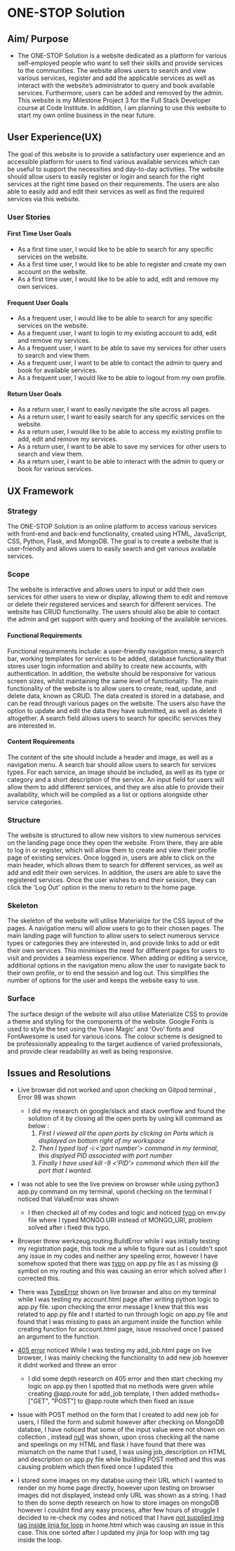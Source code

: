 # ONE-STOP Solution

## Aim/ Purpose

- The ONE-STOP Solution is a website dedicated as a platform for various self-employed people who want to sell their skills and provide services to the communities. The   website allows users to search and view various services, register and add the applicable services as well as interact with the website’s administrator to query and book available services. Furthermore, users can be added and removed by the admin. This website is my Milestone Project 3 for the Full Stack Developer course at Code Institute. In addition, I am planning to use this website to start my own online business in the near future.


## User Experience(UX)

The goal of this website is to provide a satisfactory user experience and an accessible platform for users to find various available services which can be useful to support the necessities and day-to-day activities. The website should allow users to easily register or login and search for the right services at the right time based on their requirements. The users are also able to easily add and edit their services as well as find the required services via this website.

### User Stories

#### First Time User Goals
- As a first time user, I would like to be able to search for any specific services on the website.
- As a first time user, I would like to be able to register and create my own account on the website.
- As a first time user, I would like to be able to add, edit and remove my own services.

#### Frequent User Goals
- As a frequent user, I would like to be able to search for any specific services on the website.
- As a frequent user, I want to login to my existing account to add, edit and remove my services.
- As a frequent user, I want to be able to save my services for other users to search and view them.
- As a frequent user, I want to be able to contact the admin to query and book for available services.
- As a frequent user, I would like to be able to logout from my own profile.

#### Return User Goals
- As a return user, I want to easily navigate the site across all pages.
- As a return user, I want to easily search for any specific services on the website.
- As a return user, I would like to be able to access my existing profile to add, edit and remove my services.
- As a return user, I want to be able to save my services for other users to search and view them.
- As a return user, I want to be able to interact with the admin to query or book for various services.

## UX Framework

### Strategy

The ONE-STOP Solution is an online platform to access various services with front-end and back-end functionality, created using HTML, JavaScript, CSS, Python, Flask, and MongoDB. The goal is to create a website that is user-friendly and allows users to easily search and get various available services.

### Scope

The website is interactive and allows users to input or add their own services for other users to view or display, allowing them to edit and remove or delete their registered services and search for different services. The website has CRUD functionality. The users should also be able to contact the admin and get support with query and booking of the available services.

#### Functional Requirements

Functional requirements include: a user-friendly navigation menu, a search bar, working templates for services to be added, database functionality that stores user login information and ability to create new accounts, with authentication. In addition, the website should be responsive for various screen sizes, whilst maintaining the same level of functionality. The main functionality of the website is to allow users to create, read, update, and delete data, known as CRUD. The data created is stored in a database, and can be read through various pages on the website. The users also have the option to update and edit the data they have submitted, as well as delete it altogether. A search field allows users to search for specific services they are interested in.

#### Content Requirements

The content of the site should include a header and image, as well as a navigation menu. A search bar should allow users to search for services types. For each service, an image should be included, as well as its type or category and a short description of the service. An input field for users will allow them to add different services, and they are also able to provide their availability, which will be compiled as a list or options alongside other service categories.

### Structure

The website is structured to allow new visitors to view numerous services on the landing page once they open the website. From there, they are able to log in or register, which will allow them to create and view their profile page of existing services. Once logged in, users are able to click on the main header, which allows them to search for different services, as well as add and edit their own services. In addition, the users are able to save the registered services. Once the user wishes to end their session, they can click the 'Log Out' option in the menu to return to the home page.

### Skeleton

The skeleton of the website will utilise Materialize for the CSS layout of the pages. A navigation menu will allow users to go to their chosen pages. The main landing page will function to allow users to select numerous service types or categories they are interested in, and provide links to add or edit their own services. This minimises the need for different pages for users to visit and provides a seamless experience. When adding or editing a service, additional options in the navigation menu allow the user to navigate back to their own profile, or to end the session and log out. This simplifies the number of options for the user and keeps the website easy to use.

### Surface

The surface design of the website will also utilise Materialize CSS to provide a theme and styling for the components of the website. Google Fonts is used to style the text using the Yusei Magic' and 'Ovo' fonts  and FontAwesome is used for various icons. The colour scheme is designed to be professionally appealing to the target audience of varied professionals, and provide clear readability as well as being responsive.




## Issues and Resolutions
- Live browser did not worked and upon checking on Gitpod terminal , Error 98 was shown
  - I did my research on google/slack and stack overflow and found the solution of it by closing all the open ports by using kill command as below :
    1. _First I viewed all the open ports by clicking on Ports which is displayed on bottom right of my workspace_
    1. _Then I typed lsof -i:<'port number'> command in my terminal, this displyed PID associated with port number_
    1. _Finally I have used kill -9 <'PID'> command which then kill the port that I wanted._

- I was not able to see the live preview on browser while using python3 app.py command on my terminal, upond checking on the terminal I noticed that ValueError was shown
  - I then checked all of my codes and logic and noticed [typo](static/images/valueerror1.jpg) on env.py file where I typed MONGO.URI instead of MONGO_URI, problem solved after i fixed this typo.

- Browser threw werkzeug.routing.BuildError while I was initially testing my registration page, this took me a while to figure out as I couldn't spot any issue in my codes and neither any speeling error, however I have somehow spoted that there was [typo](static/images/typo1.jpg) on app.py file as I as missing @ symbol on my routing and this was causing an error which solved after I corrected this.

- There was [TypeError](static/images/typeError1.jpg) shown on live browser and also on my terminal while I was testing my account.html page after writing python logic to app.py file. upon checking the error message I knew that this was related to app.py file and I started to run through logic on app.py file and found that I was missing to pass an argument inside the function while creating function for account.html page, issue ressolved once I passed an argument to the function.

- [405 error](static/images/405error.jpg) noticed While I was testing my add_job.html page on live browser, I was mainly checking the functionality to add new job however it didnt worked and threw an error
  - I did some depth research on 405 error and then start checking my logic on app.py then I spotted that no methods were given while creating @app.route for add_job template, I then added methods=["GET", "POST"] to @app.route which then fixed an issue

- Issue with POST method on the form that I created to add new job for users, I filled the form and submit however after checking on MongoDB databse, I have noticed that some of the input value were not shown on collection , instead [null](static/images/null1.jpg) was shown, upon cross checking all the name and speelings on my HTML and flask I have found that there was mismatch on the name that I used, I was using job_description on HTML and description on app.py file while building POST method and this was causing problem which then fixed once I updated this

- I stored some images on my databse using their URL which I wanted to render on my home page directly, however upon testing on browser images did not displayed, instead only URL was shown as a string. I had to then do some depth research on how to store images on mongoDB however I couldnt find any easy process, after few hours of struggle I decided to re-check my codes and noticed that I have [not supplied img tag inside jinja for loop](static/images/image_url1.jpg) in home.html which was causing an issue in this case. This one sorted after I updated my jinja for loop with img tag inside the loop.